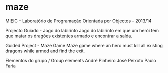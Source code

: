 maze
====
MIEIC – Laboratório de Programação Orientada por Objectos – 2013/14

Projecto Guiado - Jogo do labirinto
Jogo do labirinto em que um herói tem que matar os dragões existentes armado e encontrar a saída.

Guided Project - Maze Game
Maze game where an hero must kill all existing dragons while armed and find the exit.

Elementos do grupo / Group elements
André Pinheiro
José Peixoto
Paulo Faria